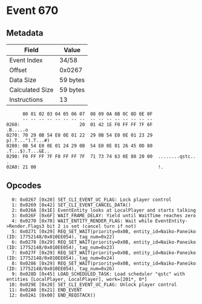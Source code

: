 # Event 670

## Metadata

| Field           | Value    |
|-----------------|----------|
| Event Index     | 34/58    |
| Offset          | 0x0267   |
| Data Size       | 59 bytes |
| Calculated Size | 59 bytes |
| Instructions    | 13       |

```
      00 01 02 03 04 05 06 07  08 09 0A 0B 0C 0D 0E 0F
      -- -- -- -- -- -- -- --  -- -- -- -- -- -- -- --
0260:                      20  01 42 1E F0 FF FF 7F 6F          .B.....o
0270: 70 29 0B 54 E0 0E 01 22  29 0B 54 E0 0E 01 23 29  p).T...").T...#)
0280: 0B 54 E0 0E 01 24 29 0B  54 E0 0E 01 26 45 0D 80  .T...$).T...&E..
0290: F0 FF FF 7F F0 FF FF 7F  71 73 74 63 0E 80 20 00  ........qstc.. .
02A0: 21 00                                             !.              
```

## Opcodes

```
  0: 0x0267 [0x20] SET_CLI_EVENT_UC_FLAG: Lock player control
  1: 0x0269 [0x42] SET_CLI_EVENT_CANCEL_DATA()
  2: 0x026A [0x1E] EventEntity looks at LocalPlayer and starts talking
  3: 0x026F [0x6F] WAIT_FRAME_DELAY: Yield until WaitTime reaches zero
  4: 0x0270 [0x70] WAIT_ENTITY_RENDER_FLAG: Wait while EventEntity->Render.Flags3 bit 2 is set (cancel turn if not)
  5: 0x0271 [0x29] REQ_SET_WAIT(priority=0x0B, entity_id=Naiko-Paneiko (ID: 17752148/0x010EE054), tag_num=0x22)
  6: 0x0278 [0x29] REQ_SET_WAIT(priority=0x0B, entity_id=Naiko-Paneiko (ID: 17752148/0x010EE054), tag_num=0x23)
  7: 0x027F [0x29] REQ_SET_WAIT(priority=0x0B, entity_id=Naiko-Paneiko (ID: 17752148/0x010EE054), tag_num=0x24)
  8: 0x0286 [0x29] REQ_SET_WAIT(priority=0x0B, entity_id=Naiko-Paneiko (ID: 17752148/0x010EE054), tag_num=0x26)
  9: 0x028D [0x45] LOAD_SCHEDULED_TASK: Load scheduler "qstc" with entities [LocalPlayer, LocalPlayer], work=[201*, 0*]
 10: 0x029E [0x20] SET_CLI_EVENT_UC_FLAG: Unlock player control
 11: 0x02A0 [0x21] END_EVENT
 12: 0x02A1 [0x00] END_REQSTACK()
```
